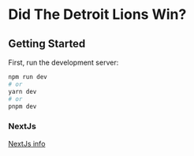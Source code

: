 # Did The Detroit Lions Win?

## Getting Started

First, run the development server:

```bash
npm run dev
# or
yarn dev
# or
pnpm dev
```

### NextJs
[NextJs info](https://github.com/lcborn4/didlionswin/blob/master/documentation/NextJs.md)
